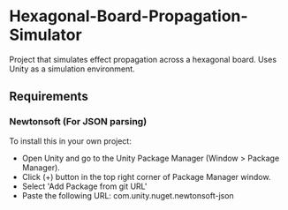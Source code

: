 # Hexagonal-Board-Propagation-Simulator
Project that simulates effect propagation across a hexagonal board. Uses Unity as a simulation environment.

## Requirements
### Newtonsoft (For JSON parsing)
To install this in your own project: 
- Open Unity and go to the Unity Package Manager (Window > Package Manager).
- Click (+) button in the top right corner of Package Manager window.
- Select 'Add Package from git URL'
- Paste the following URL: com.unity.nuget.newtonsoft-json

